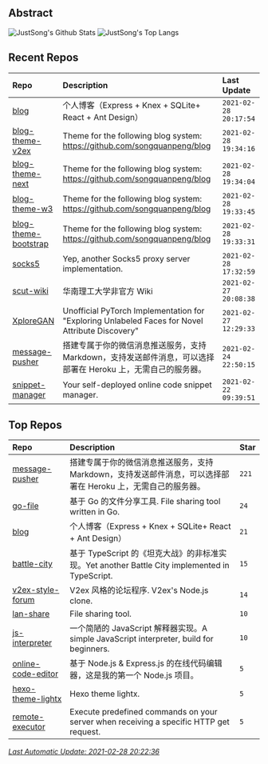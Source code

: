 ## Abstract
![JustSong's Github Stats](https://github-readme-stats.vercel.app/api?username=songquanpeng&show_icons=true&hide_border=true)
![JustSong's Top Langs](https://github-readme-stats.vercel.app/api/top-langs/?username=songquanpeng&layout=compact&hide_border=true)

## Recent Repos
|Repo|Description|Last Update|
|:--|:--|:--|
|[blog](https://github.com/songquanpeng/blog)|个人博客（Express + Knex + SQLite+ React + Ant Design）|`2021-02-28 20:17:54`|
|[blog-theme-v2ex](https://github.com/songquanpeng/blog-theme-v2ex)|Theme for the following blog system: https://github.com/songquanpeng/blog|`2021-02-28 19:34:16`|
|[blog-theme-next](https://github.com/songquanpeng/blog-theme-next)|Theme for the following blog system: https://github.com/songquanpeng/blog|`2021-02-28 19:34:04`|
|[blog-theme-w3](https://github.com/songquanpeng/blog-theme-w3)|Theme for the following blog system: https://github.com/songquanpeng/blog|`2021-02-28 19:33:45`|
|[blog-theme-bootstrap](https://github.com/songquanpeng/blog-theme-bootstrap)|Theme for the following blog system: https://github.com/songquanpeng/blog|`2021-02-28 19:33:31`|
|[socks5](https://github.com/songquanpeng/socks5)|Yep, another Socks5 proxy server implementation.|`2021-02-28 17:32:59`|
|[scut-wiki](https://github.com/songquanpeng/scut-wiki)|华南理工大学非官方 Wiki|`2021-02-27 20:08:38`|
|[XploreGAN](https://github.com/songquanpeng/XploreGAN)|Unofficial PyTorch Implementation for "Exploring Unlabeled Faces for Novel Attribute Discovery"|`2021-02-27 12:29:33`|
|[message-pusher](https://github.com/songquanpeng/message-pusher)|搭建专属于你的微信消息推送服务，支持 Markdown，支持发送邮件消息，可以选择部署在 Heroku 上，无需自己的服务器。|`2021-02-24 22:50:15`|
|[snippet-manager](https://github.com/songquanpeng/snippet-manager)|Your self-deployed online code snippet manager.|`2021-02-22 09:39:51`|

## Top Repos
|Repo|Description|Star|
|:--|:--|:--|
|[message-pusher](https://github.com/songquanpeng/message-pusher)|搭建专属于你的微信消息推送服务，支持 Markdown，支持发送邮件消息，可以选择部署在 Heroku 上，无需自己的服务器。|`221`|
|[go-file](https://github.com/songquanpeng/go-file)|基于 Go 的文件分享工具. File sharing tool written in Go.|`24`|
|[blog](https://github.com/songquanpeng/blog)|个人博客（Express + Knex + SQLite+ React + Ant Design）|`21`|
|[battle-city](https://github.com/songquanpeng/battle-city)|基于 TypeScript 的《坦克大战》的非标准实现。Yet another Battle City implemented in TypeScript.|`15`|
|[v2ex-style-forum](https://github.com/songquanpeng/v2ex-style-forum)|V2ex 风格的论坛程序. V2ex's Node.js clone.|`14`|
|[lan-share](https://github.com/songquanpeng/lan-share)|File sharing tool. |`10`|
|[js-interpreter](https://github.com/songquanpeng/js-interpreter)|一个简陋的 JavaScript 解释器实现。A simple JavaScript interpreter, build for beginners.|`10`|
|[online-code-editor](https://github.com/songquanpeng/online-code-editor)|基于 Node.js & Express.js 的在线代码编辑器，这是我的第一个 Node.js 项目。|`5`|
|[hexo-theme-lightx](https://github.com/songquanpeng/hexo-theme-lightx)|Hexo theme lightx.|`5`|
|[remote-executor](https://github.com/songquanpeng/remote-executor)|Execute predefined commands on your server when receiving a specific HTTP get request.|`5`|



*[Last Automatic Update: 2021-02-28 20:22:36](https://github.com/songquanpeng/songquanpeng/blob/master/help.md)*
